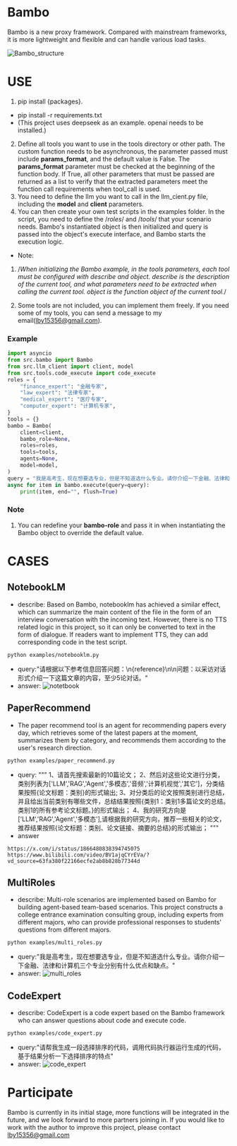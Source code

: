 # Bambo
Bambo is a new proxy framework. Compared with mainstream frameworks, it is more lightweight and flexible and can handle various load tasks.

![Bambo_structure](https://github.com/user-attachments/assets/360e9b32-43fc-4b61-956b-5eac579add12)

# USE
1. pip install {packages}. 
- pip install -r requirements.txt  
- (This project uses deepseek as an example. openai needs to be installed.)
2. Define all tools you want to use in the tools directory or other path. The custom function needs to be asynchronous, the parameter passed must include **params_format**, and the default value is False. The **params_format** parameter must be checked at the beginning of the function body. If True, all other parameters that must be passed are returned as a list to verify that the extracted parameters meet the function call requirements when tool_call is used.
3. You need to define the llm you want to call in the llm_cient.py file, including the **model** and **client** parameters.
4. You can then create your own test scripts in the examples folder. In the script, you need to define the /*roles*/ and /*tools*/ that your scenario needs. Bambo's instantiated object is then initialized and query is passed into the object's execute interface, and Bambo starts the execution logic.

- Note:
1. /*When initializing the Bambo example, in the tools parameters, each tool must be configured with describe and object. describe is the description of the current tool, and what parameters need to be extracted when calling the current tool. object is the function object of the current tool.*/

2. Some tools are not included, you can implement them freely. If you need some of my tools, you can send a message to my email(lby15356@gmail.com).

### Example
```python
import asyncio
from src.bambo import Bambo
from src.llm_client import client, model
from src.tools.code_execute import code_execute
roles = {
    "finance_expert": "金融专家",
    "law_expert": "法律专家",
    "medical_expert": "医疗专家",
    "computer_expert": "计算机专家",
}
tools = {}
bambo = Bambo(
    client=client,
    bambo_role=None,
    roles=roles,
    tools=tools,
    agents=None,
    model=model,
)
query = "我是高考生，现在想要选专业，但是不知道选什么专业。请你介绍一下金融、法律和计算机三个专业分别有什么优点和缺点。"
async for item in bambo.execute(query=query):
    print(item, end="", flush=True)
```

### Note
1. You can redefine your **bambo-role** and pass it in when instantiating the Bambo object to override the default value.


# CASES
##  NotebookLM
- describe: Based on Bambo, notebooklm has achieved a similar effect, which can summarize the main content of the file in the form of an interview conversation with the incoming text. However, there is no TTS related logic in this project, so it can only be converted to text in the form of dialogue. If readers want to implement TTS, they can add corresponding code in the test script.
```
python examples/notebooklm.py
```
- query:"请根据以下参考信息回答问题：\n{reference}\n\n问题：以采访对话形式介绍一下这篇文章的内容，至少5论对话。"
- answer:
  ![notetbook](https://github.com/user-attachments/assets/3cc6a966-3b57-4527-90d1-91edfdb77729)

## PaperRecommend
- The paper recommend tool is an agent for recommending papers every day, which retrieves some of the latest papers at the moment, summarizes them by category, and recommends them according to the user's research direction.
```
python examples/paper_recommend.py
```
- query:
"""
1、请首先搜索最新的10篇论文；
2、然后对这些论文进行分类，类别列表为['LLM','RAG','Agent','多模态','音频','计算机视觉','其它']，分类结果按照{论文标题：类别}的形式输出;
3、对分类后的论文按照类别进行总结，并且给出当前类别有哪些文件，总结结果按照{类别1：类别1多篇论文的总结。类别1的所有参考论文标题。}的形式输出；
4、我的研究方向是['LLM','RAG','Agent','多模态'],请根据我的研究方向，推荐一些相关的论文，推荐结果按照{论文标题：类别、论文链接、摘要的总结}的形式输出；
"""
- answer
```
https://x.com/i/status/1866480838394745075
https://www.bilibili.com/video/BV1ajqCYrEVa/?vd_source=63fa380f22166ecfe2ab8b828b77344d
```

##  MultiRoles
- describe: Multi-role scenarios are implemented based on Bambo for building agent-based team-based scenarios. This project constructs a college entrance examination consulting group, including experts from different majors, who can provide professional responses to students' questions from different majors.
```
python examples/multi_roles.py
```
- query:"我是高考生，现在想要选专业，但是不知道选什么专业。请你介绍一下金融、法律和计算机三个专业分别有什么优点和缺点。"
- answer:
![multi_roles](https://github.com/user-attachments/assets/151758eb-0dcc-4872-8807-5a2cc226e07b)



## CodeExpert
- describe: CodeExpert is a code expert based on the Bambo framework who can answer questions about code and execute code.
```
python examples/code_expert.py
```
- query:"请帮我生成一段选择排序的代码，调用代码执行器运行生成的代码，基于结果分析一下选择排序的特点"
- answer:
![code_expert](https://github.com/user-attachments/assets/e6f54290-3418-47dc-bf93-71515df1ce28)


# Participate
Bambo is currently in its initial stage, more functions will be integrated in the future, and we look forward to more partners joining in. If you would like to work with the author to improve this project, please contact lby15356@gmail.com
